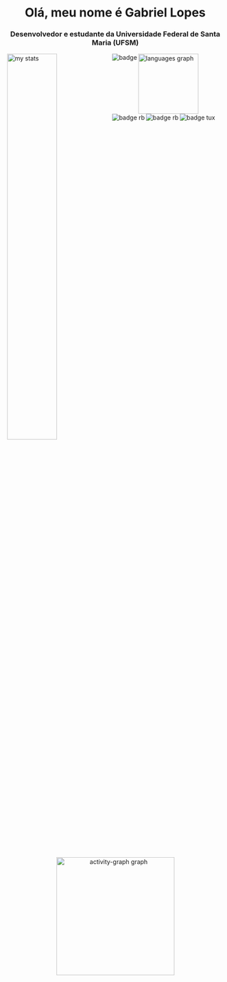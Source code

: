 <h1 align="center">Olá, meu nome é Gabriel Lopes</h1>
<h3 align="center">Desenvolvedor e estudante da Universidade Federal de Santa Maria (UFSM)</h3>

<img alt="my stats" align="Left" width="48%" src="https://github-readme-stats.vercel.app/api?username=Gabrieel-Lopees&show_icons=true&theme=graywhite&hide_border=true&rank_icon=github&include_all_commits=true"/>
<img src="https://github-readme-stats.vercel.app/api/top-langs?username=Gabrieel-Lopees&locale=en&hide_title=false&layout=compact&card_width=320&langs_count=5&theme=graywhite&hide_border=true&order=2" height="140" alt="languages graph"  />



<img alt="badge" align="Left" src="https://img.shields.io/badge/C-00599C?style=for-the-badge&logo=c&logoColor=white"/>
<img alt="badge rb" align="Left" src="https://img.shields.io/badge/Ruby-%23CC0000.svg?style=for-the-badge&logo=ruby&logoColor=white"/>
<img alt="badge rb" align="Left" src="https://img.shields.io/badge/rails-%23CC0000.svg?style=for-the-badge&logo=ruby-on-rails&logoColor=white"/>
<img alt="badge tux" align="Left" src="https://img.shields.io/badge/Linux-000?style=for-the-badge&logo=linux&logoColor=FCC624"/>

##

<div align="Center">
  <img src="https://github-readme-activity-graph.vercel.app/graph?username=Gabrieel-Lopees&radius=16&theme=minimal&area=true&order=5&hide_border=true&hide_title=false&line=636363%20&point=636363%20" height="275" alt="activity-graph graph"  />
</div>

##
